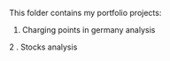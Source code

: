 This folder contains my portfolio projects: 

1. Charging points in germany analysis

2 . Stocks analysis
